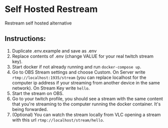 # Self Hosted Restream

Restream self hosted alternative

## Instructions:

1.  Duplicate .env.example and save as .env
2.  Replace contents of .env (change VALUE for your real twitch stream key).
3.  Start docker if not already running and run `docker-compose up`.
4.  Go to OBS Stream settings and choose Custom. On Server write `rtmp://localhost:1935/stream` (you can replace localhost for the computer ip address if your streaming from another device in the same network). On Stream Key write `hello`.
5.  Start the stream on OBS.
6.  Go to your twitch profile, you should see a stream with the same content that you're streaming to the computer running the docker container. It's being forwarded.
7.  (Optional) You can watch the stream locally from VLC opening a stream with this url `rtmp://localhost/stream/hello`.
